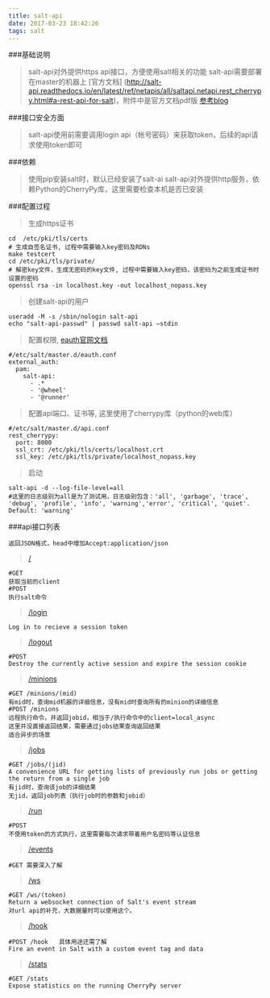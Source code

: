 ```yaml
---
title: salt-api
date: 2017-03-23 18:42:26
tags: salt
---
```


###基础说明
> salt-api对外提供https api接口，方便使用salt相关的功能
> salt-api需要部署在master的机器上
> [官方文档] (http://salt-api.readthedocs.io/en/latest/ref/netapis/all/saltapi.netapi.rest_cherrypy.html#a-rest-api-for-salt)，附件中是官方文档pdf版
> [参考blog](http://ju.outofmemory.cn/entry/97116)
 
###接口安全方面
> salt-api使用前需要调用login api（帐号密码）来获取token，后续的api请求使用token即可

###依赖 
> 使用pip安装salt时，默认已经安装了salt-ai
> salt-api对外提供http服务，依赖Python的CherryPy库，这里需要检查本机是否已安装
 
###配置过程
> 生成https证书
```
cd  /etc/pki/tls/certs
# 生成自签名证书, 过程中需要输入key密码及RDNs
make testcert
cd /etc/pki/tls/private/
# 解密key文件，生成无密码的key文件, 过程中需要输入key密码，该密码为之前生成证书时设置的密码
openssl rsa -in localhost.key -out localhost_nopass.key
```
 
> 创建salt-api的用户
```
useradd -M -s /sbin/nologin salt-api
echo "salt-api-passwd" | passwd salt-api —stdin
```
 
> 配置权限, [eauth官网文档](https://docs.saltstack.com/en/latest/topics/eauth/index.html)
```
#/etc/salt/master.d/eauth.conf
external_auth:
  pam:
    salt-api:
      - .*
      - '@wheel'
      - '@runner'
```
> 配置api端口、证书等, 这里使用了cherrypy库（python的web库）
```
#/etc/salt/master.d/api.conf
rest_cherrypy:
  port: 8000
  ssl_crt: /etc/pki/tls/certs/localhost.crt
  ssl_key: /etc/pki/tls/private/localhost_nopass.key
```
 
 
> 启动 
```
salt-api -d --log-file-level=all
#这里的日志级别为all是为了测试用，日志级别包含：'all', 'garbage', 'trace', 'debug', 'profile', 'info', 'warning','error', 'critical', 'quiet'. Default: 'warning'
```
 
###api接口列表
```
返回JSON格式，head中增加Accept:application/json
```
> [/](http://salt-api.readthedocs.io/en/latest/ref/netapis/all/saltapi.netapi.rest_cherrypy.html#id1?_blank) 

```
#GET
获取当前的client
#POST
执行salt命令
```
> [/login](http://salt-api.readthedocs.io/en/latest/ref/netapis/all/saltapi.netapi.rest_cherrypy.html#login)
```
Log in to recieve a session token
```
> [/logout](http://salt-api.readthedocs.io/en/latest/ref/netapis/all/saltapi.netapi.rest_cherrypy.html#logout)
```
#POST
Destroy the currently active session and expire the session cookie
```
> [/minions](http://salt-api.readthedocs.io/en/latest/ref/netapis/all/saltapi.netapi.rest_cherrypy.html#minions)
```
#GET /minions/(mid)
有mid时，查询mid机器的详细信息，没有mid时查询所有的minion的详细信息
#POST /minions
远程执行命令，并返回jobid，相当于/执行命令中的client=local_async
这里并没直接返回结果，需要通过jobs结果查询返回结果
适合异步的场景
```
> [/jobs](http://salt-api.readthedocs.io/en/latest/ref/netapis/all/saltapi.netapi.rest_cherrypy.html#jobs)
```
#GET /jobs/(jid)
A convenience URL for getting lists of previously run jobs or getting the return from a single job
有jid时，查询该job的详细结果
无jid，返回job列表（执行job时的参数和jobid）
```
> [/run](http://salt-api.readthedocs.io/en/latest/ref/netapis/all/saltapi.netapi.rest_cherrypy.html#run)
```
#POST
不使用token的方式执行，这里需要每次请求带着用户名密码等认证信息
```
> [/events](http://salt-api.readthedocs.io/en/latest/ref/netapis/all/saltapi.netapi.rest_cherrypy.html#events)
```
#GET 需要深入了解
```
> [/ws](http://salt-api.readthedocs.io/en/latest/ref/netapis/all/saltapi.netapi.rest_cherrypy.html#ws)
```
#GET /ws/(token)
Return a websocket connection of Salt's event stream
对url api的补充，大数据量时可以使用这个。
```
> [/hook](http://salt-api.readthedocs.io/en/latest/ref/netapis/all/saltapi.netapi.rest_cherrypy.html#hook)
```
#POST /hook   具体用途还需了解
Fire an event in Salt with a custom event tag and data
```
> [/stats](http://salt-api.readthedocs.io/en/latest/ref/netapis/all/saltapi.netapi.rest_cherrypy.html#stats)
```
#GET /stats
Expose statistics on the running CherryPy server
```

